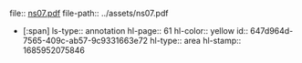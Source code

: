 file:: [ns07.pdf](../assets/ns07.pdf)
file-path:: ../assets/ns07.pdf

- [:span]
  ls-type:: annotation
  hl-page:: 61
  hl-color:: yellow
  id:: 647d964d-7565-409c-ab57-9c9331663e72
  hl-type:: area
  hl-stamp:: 1685952075846